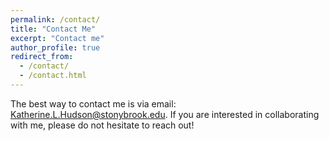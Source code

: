 ```yaml
---
permalink: /contact/
title: "Contact Me"
excerpt: "Contact me"
author_profile: true
redirect_from: 
  - /contact/
  - /contact.html
---
```


The best way to contact me is via email: Katherine.L.Hudson@stonybrook.edu. If you are interested in collaborating with me, please do not hesitate to reach out! 

